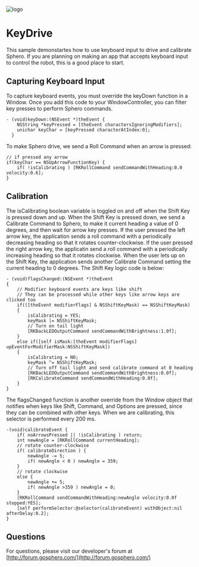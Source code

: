 ![logo](http://update.orbotix.com/developer/sphero-small.png)

# KeyDrive

This sample demonstartes how to use keyboard input to drive and calibrate Sphero.  If you are planning on making an app that accepts keyboard input to control the robot, this is a good place to start.

## Capturing Keyboard Input

To capture keyboard events, you must override the keyDown function in a Window.  Once you add this code to your WindowController, you can filter key presses to perform Sphero commands.   

	- (void)keyDown:(NSEvent *)theEvent {
    	NSString *keyPressed = [theEvent charactersIgnoringModifiers];
    	unichar keyChar = [keyPressed characterAtIndex:0];
      }
      
To make Sphero drive, we send a Roll Command when an arrow is pressed:

	// if pressed any arrow
    if(keyChar == NSUpArrowFunctionKey) {
        if( !isCalibrating ) [RKRollCommand sendCommandWithHeading:0.0 velocity:0.6];
    }
    
## Calibration

    
The isCalibrating boolean variable is toggled on and off when the Shift Key is pressed down and up.  When the Shift Key is pressed down, we send a Calibrate Command to Sphero, to make it current heading a value of 0 degrees, and then wait for arrow key presses.  If the user pressed the left arrow key, the application sends a roll command with a periodically decreasing heading so that it rotates counter-clockwise.  If the user pressed the right arrow key, the applicatin send a roll command with a periodically increasing heading so that it rotates clockwise.  When the user lets up on the Shift Key, the application sends another Calibrate Command setting the current heading to 0 degrees.  The Shift Key logic code is below:

	- (void)flagsChanged:(NSEvent *)theEvent
	{
    	// Modifier keyboard events are keys like shift
    	// They can be processed while other keys like arrow keys are clicked too
    	if(([theEvent modifierFlags] & NSShiftKeyMask) == NSShiftKeyMask)
    	{
        	isCalibrating = YES;
        	keyMask |= NSShiftKeyMask;
        	// Turn on tail light
        	[RKBackLEDOutputCommand sendCommandWithBrightness:1.0f];
    	}
    	else if([self isMask:[theEvent modifierFlags] upEventForModifierMask:NSShiftKeyMask])
    	{
        	isCalibrating = NO;
        	keyMask ^= NSShiftKeyMask;
        	// Turn off tail light and send calibrate command at 0 heading
        	[RKBackLEDOutputCommand sendCommandWithBrightness:0.0f];
        	[RKCalibrateCommand sendCommandWithHeading:0.0f];
    	}
	}
	
The flagsChanged function is another override from the Window object that notifies when keys like Shift, Command, and Options are pressed, since they can be combined with other keys.  When we are calibrating, this selector is performed every 200 ms.	

	-(void)calibrateEvent {
    	if( noArrowsPressed || !isCalibrating ) return;
    	int newAngle = [RKRollCommand currentHeading];
    	// rotate counter-clockwise
    	if( calibrateDirection ) {
        	newAngle -= 5;
        	if( newAngle < 0 ) newAngle = 359;
    	}
    	// rotate clockwise
    	else {
        	newAngle += 5;
        	if( newAngle >359 ) newAngle = 0;
    	}
    	[RKRollCommand sendCommandWithHeading:newAngle velocity:0.0f stopped:YES];
    	[self performSelector:@selector(calibrateEvent) withObject:nil afterDelay:0.2];
	}

## Questions

For questions, please visit our developer's forum at [http://forum.gosphero.com/](http://forum.gosphero.com/)





